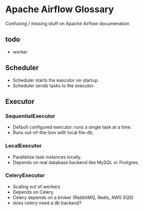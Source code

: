 # Apache Airflow Glossary
Confusing / missing stuff on Apache Airflow documenation

## todo
* worker

## Scheduler
* Scheduler starts the executor on startup.
* Scheduler sends tasks to the executor.

## Executor

### SequentialExecutor
* Default configured executor: runs a single task at a time.
* Runs out-of-the-box with local file-db.

### LocalExecutor
 * Parallelize task instances locally.
 * Depends on real database backend like MySQL or Postgres.
 
### CeleryExecutor 
 * Scaling out of workers
 * Depends on Celery
 * Celery depends on a broker (RabbitMQ, Redis, AWS SQS)
 * does celery need a db backend?
